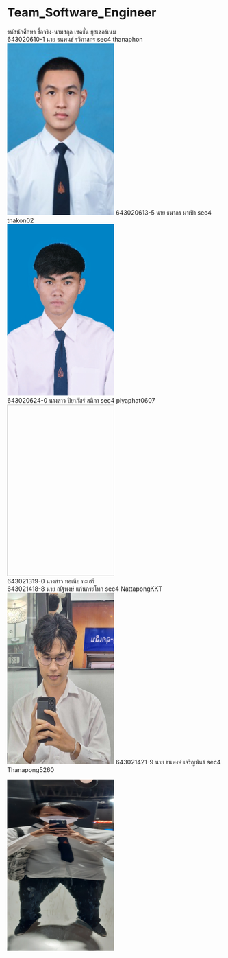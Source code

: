 # Team_Software_Engineer
รหัสนักศึกษา   ชื่อจริง-นามสกุล            เซคชั่น         ยูสเซอร์เนม  
643020610-1	นาย ธนพนธ์ รวิภาสกร          sec4        thanaphon  
<img src="https://github.com/NattapongKKT/Team_Software_Engineer/blob/main/media/thanaphon.png" width="250" height="400">
643020613-5	นาย ธนากร ผาเป้า             sec4        tnakon02  
<picture>
  <img src="https://github.com/NattapongKKT/Team_Software_Engineer/blob/main/media/thanakon.png" width="250" height="400">
</picture>  
643020624-0	นางสาว ปิยาภัสร์ สติภา      sec4          piyaphat0607  
<picture>
  <img src=" " width="250" height="400">
</picture>  
643021319-0	นางสาว ทอเนีย ทะเฮรี  
643021418-8	นาย ณัฐพงษ์ แก่นกระโทก     sec4    NattapongKKT  
<picture>
  <img src="https://github.com/NattapongKKT/Team_Software_Engineer/blob/main/media/Nattapong(Aomsin).jpg" width="250" height="400">
</picture>
643021421-9	นาย ธนพงษ์ เจริญพันธ์  			sec4		Thanapong5260  

<picture>
  <img src="https://github.com/NattapongKKT/Team_Software_Engineer/blob/main/media/20231125_151024.jpg" width="250" height="400">
</picture>